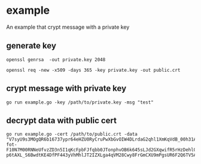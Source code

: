 # example

An example that crypt message with a private key

## generate key
```shell
openssl genrsa  -out private.key 2048

openssl req -new -x509 -days 365 -key private.key -out public.crt
```

## crypt message with private key

```shell
go run example.go -key /path/to/private.key -msg "test"
```

## decrypt data with public cert

```shell
go run example.go -cert /path/to/public.crt -data "V7syU9s3MOgQR6b16737ypr64eHZU0RyCruPwXbGvOIW4DLrdaG2qhl1XmKqVdB_00h31AmDNICb-fot-F10N7M00RNNeUfvzZD3n5I1qKcFpbFJfqbb0JTonphvOB6k645sLJd2GXqwifR5rHzDehl0Fqux0z8zFBY8EWmFRFtiTzp7URk9rXktEPPWPGY5ncHB50vpNZTvcyuHVb2CmTxhrGvdWWVMubn0cB9a8Yr5vdHCgufx8MWCm-p6tAXL_S6BwdtKE4DfPF443yVhMhlJT2IZXLga4qVM28Cwy8FrGmCXU9mPgsUR6F2Q6TV5AYSqnSKy8I40UE9Nid03jw"
```
